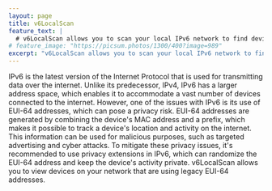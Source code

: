 ```yaml
---
layout: page
title: v6LocalScan
feature_text: |
  # v6LocalScan allows you to scan your local IPv6 network to find devices that may potentially leak your privacy
# feature_image: "https://picsum.photos/1300/400?image=989"
excerpt: "v6LocalScan allows you to scan your local IPv6 network to find devices that may potentially leak your privacy"
---
```


IPv6 is the latest version of the Internet Protocol that is used for transmitting data over the internet. Unlike its predecessor, IPv4, IPv6 has a larger address space, which enables it to accommodate a vast number of devices connected to the internet. However, one of the issues with IPv6 is its use of EUI-64 addresses, which can pose a privacy risk. EUI-64 addresses are generated by combining the device's MAC address and a prefix, which makes it possible to track a device's location and activity on the internet. This information can be used for malicious purposes, such as targeted advertising and cyber attacks. To mitigate these privacy issues, it's recommended to use privacy extensions in IPv6, which can randomize the EUI-64 address and keep the device's activity private. v6LocalScan allows you to view devices on your network that are using legacy EUI-64 addresses.
